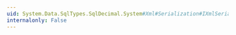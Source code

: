 ```yaml
---
uid: System.Data.SqlTypes.SqlDecimal.System#Xml#Serialization#IXmlSerializable#ReadXml(System.Xml.XmlReader)
internalonly: False
---
```

